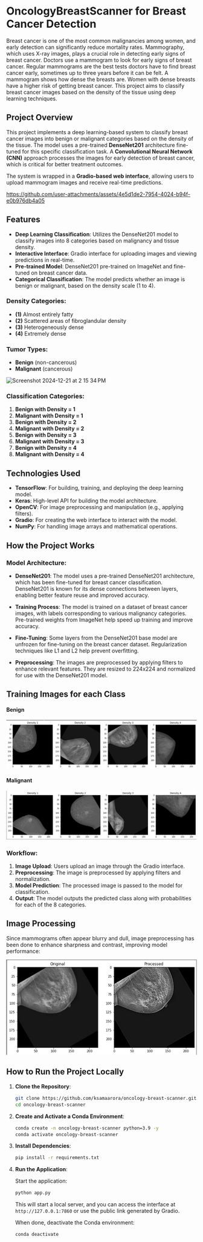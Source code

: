 # **OncologyBreastScanner for Breast Cancer Detection**

Breast cancer is one of the most common malignancies among women, and early detection can significantly reduce mortality rates. Mammography, which uses X-ray images, plays a crucial role in detecting early signs of breast cancer. Doctors use a mammogram to look for early signs of breast cancer. Regular mammograms are the best tests doctors have to find breast cancer early, sometimes up to three years before it can be felt. A mammogram shows how dense the breasts are. Women with dense breasts have a higher risk of getting breast cancer. This project aims to classify breast cancer images based on the density of the tissue using deep learning techniques.

## Project Overview

This project implements a deep learning-based system to classify breast cancer images into benign or malignant categories based on the density of the tissue. The model uses a pre-trained **DenseNet201** architecture fine-tuned for this specific classification task. A **Convolutional Neural Network (CNN)** approach processes the images for early detection of breast cancer, which is critical for better treatment outcomes.

The system is wrapped in a **Gradio-based web interface**, allowing users to upload mammogram images and receive real-time predictions.

https://github.com/user-attachments/assets/4e5d1de2-7954-4024-b94f-e0b976db4a05

## Features

- **Deep Learning Classification**: Utilizes the DenseNet201 model to classify images into 8 categories based on malignancy and tissue density.
- **Interactive Interface**: Gradio interface for uploading images and viewing predictions in real-time.
- **Pre-trained Model**: DenseNet201 pre-trained on ImageNet and fine-tuned on breast cancer data.
- **Categorical Classification**: The model predicts whether an image is benign or malignant, based on the density scale (1 to 4).

### Density Categories:

- **(1)** Almost entirely fatty
- **(2)** Scattered areas of fibroglandular density
- **(3)** Heterogeneously dense
- **(4)** Extremely dense

### Tumor Types:

- **Benign** (non-cancerous)
- **Malignant** (cancerous)

<img width="536" alt="Screenshot 2024-12-21 at 2 15 34 PM" src="https://github.com/user-attachments/assets/28d6d5b3-065d-4918-96af-0c8a1f5cf5c0" />

### Classification Categories:

1. **Benign with Density = 1**
2. **Malignant with Density = 1**
3. **Benign with Density = 2**
4. **Malignant with Density = 2**
5. **Benign with Density = 3**
6. **Malignant with Density = 3**
7. **Benign with Density = 4**
8. **Malignant with Density = 4**

## Technologies Used

- **TensorFlow**: For building, training, and deploying the deep learning model.
- **Keras**: High-level API for building the model architecture.
- **OpenCV**: For image preprocessing and manipulation (e.g., applying filters).
- **Gradio**: For creating the web interface to interact with the model.
- **NumPy**: For handling image arrays and mathematical operations.

## How the Project Works

### Model Architecture:

- **DenseNet201**: The model uses a pre-trained DenseNet201 architecture, which has been fine-tuned for breast cancer classification. DenseNet201 is known for its dense connections between layers, enabling better feature reuse and improved accuracy.
  
- **Training Process**: The model is trained on a dataset of breast cancer images, with labels corresponding to various malignancy categories. Pre-trained weights from ImageNet help speed up training and improve accuracy.

- **Fine-Tuning**: Some layers from the DenseNet201 base model are unfrozen for fine-tuning on the breast cancer dataset. Regularization techniques like L1 and L2 help prevent overfitting.

- **Preprocessing**: The images are preprocessed by applying filters to enhance relevant features. They are resized to 224x224 and normalized for use with the DenseNet201 model.

## Training Images for each Class

#### Benign 
![Benign](https://github.com/ksamaarora/OncologyBreastScanner-deeplearning/blob/main/image/Begign.png)

#### Malignant
![Malignant](https://github.com/ksamaarora/OncologyBreastScanner-deeplearning/blob/main/image/malignant.png)

### Workflow:

1. **Image Upload**: Users upload an image through the Gradio interface.
2. **Preprocessing**: The image is preprocessed by applying filters and normalization.
3. **Model Prediction**: The processed image is passed to the model for classification.
4. **Output**: The model outputs the predicted class along with probabilities for each of the 8 categories.

## Image Processing

Since mammograms often appear blurry and dull, image preprocessing has been done to enhance sharpness and contrast, improving model performance:

![Processing](https://github.com/ksamaarora/OncologyBreastScanner-deeplearning/blob/main/image/processing.png)

## How to Run the Project Locally

1. **Clone the Repository**:

   ```bash
   git clone https://github.com/ksamaarora/oncology-breast-scanner.git
   cd oncology-breast-scanner
   ```

2. **Create and Activate a Conda Environment**:

   ```bash
   conda create -n oncology-breast-scanner python=3.9 -y
   conda activate oncology-breast-scanner
   ```

3. **Install Dependencies**:

   ```bash
   pip install -r requirements.txt
   ```

4. **Run the Application**:

   Start the application:

   ```bash
   python app.py
   ```

   This will start a local server, and you can access the interface at `http://127.0.0.1:7860` or use the public link generated by Gradio.

   When done, deactivate the Conda environment:

   ```bash
   conda deactivate
   ```

